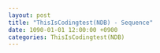 ```yaml
---
layout: post
title: "ThisIsCodingtest(NDB) - Sequence"
date: 1090-01-01 12:00:00 +0900
categories: ThisIsCodingtest(NDB)
---
```


